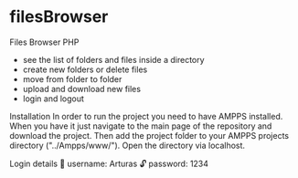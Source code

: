 # filesBrowser
Files Browser PHP
 - see the list of folders and files inside a directory
 - create new folders or delete files
 - move from folder to folder
 - upload and download new files
 - login and logout


Installation
In order to run the project you need to have AMPPS installed. When you have it just navigate to the main page of the repository and download the project. Then add the project folder to your AMPPS projects directory ("../Ampps/www/"). Open the directory via localhost.


Login details
👨 username: Arturas
🔓 password: 1234
